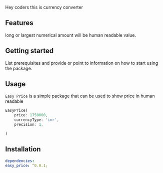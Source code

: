<!--
This README describes the package. If you publish this package to pub.dev,
this README's contents appear on the landing page for your package.

For information about how to write a good package README, see the guide for
[writing package pages](https://dart.dev/guides/libraries/writing-package-pages).

For general information about developing packages, see the Dart guide for
[creating packages](https://dart.dev/guides/libraries/create-library-packages)
and the Flutter guide for
[developing packages and plugins](https://flutter.dev/developing-packages).
-->

Hey coders this is currency converter

## Features

long or largest numerical amount will be human readable value.

## Getting started

List prerequisites and provide or point to information on how to
start using the package.

## Usage

`Easy Price` is a simple package that can be used to show price in human readable

```dart
EasyPrice(
    price: 1750000,
    currencyType: 'inr',
    precision: 1,

)
```

## Installation

```yaml
dependencies:
easy_price: ^0.0.1;
```
